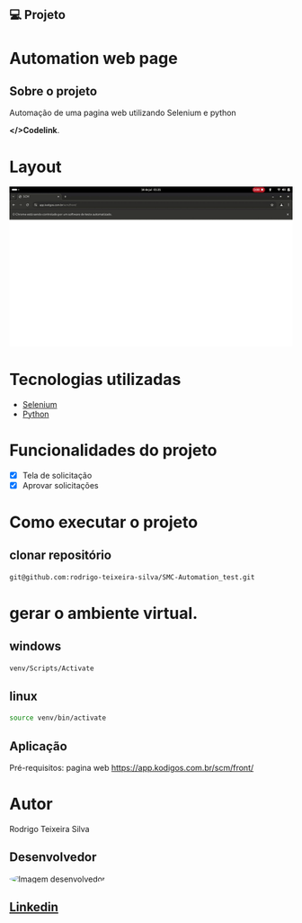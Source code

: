 
## 💻 Projeto

# Automation web page

## Sobre o projeto

Automação de uma pagina web utilizando Selenium e python

 **</>Codelink**.
 
# Layout
<img src="assets/Aprovar solicitaçõesgif"/>

# Tecnologias utilizadas

- [Selenium](https://www.selenium.dev/documentation/)
- [Python](https://www.python.org/)

# Funcionalidades do projeto

- [x] Tela de solicitação
- [x] Aprovar solicitações

# Como executar o projeto

## clonar repositório
 

```bash
git@github.com:rodrigo-teixeira-silva/SMC-Automation_test.git
```
# gerar o ambiente virtual.
## windows
```bash
venv/Scripts/Activate
```

## linux
```bash
source venv/bin/activate
```

## Aplicação 
Pré-requisitos: pagina web https://app.kodigos.com.br/scm/front/

# Autor

Rodrigo Teixeira Silva
## Desenvolvedor 

<img src="https://github.com/rodrigo-teixeira-silva.png" alt="Imagem desenvolvedor" style="width:200px; height:200px; border-radius:50%; object-fit: cover;">

## [Linkedin](https://www.linkedin.com/in/rodrigo-teixeira-silva/)

